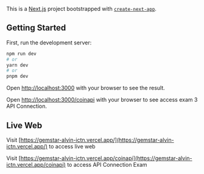 This is a [Next.js](https://nextjs.org/) project bootstrapped with [`create-next-app`](https://github.com/vercel/next.js/tree/canary/packages/create-next-app).

## Getting Started

First, run the development server:

```bash
npm run dev
# or
yarn dev
# or
pnpm dev
```

Open [http://localhost:3000](http://localhost:3000) with your browser to see the result.

Open [http://localhost:3000/coinapi](http://localhost:3000/coinapi) with your browser to see access exam 3 API Connection.


## Live Web

Visit [https://gemstar-alvin-ictn.vercel.app/](https://gemstar-alvin-ictn.vercel.app/) to access live web

Visit [https://gemstar-alvin-ictn.vercel.app/coinapi](https://gemstar-alvin-ictn.vercel.app/coinapi) to access API Connection Exam